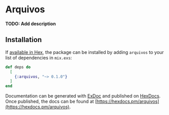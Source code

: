 # Arquivos

**TODO: Add description**

## Installation

If [available in Hex](https://hex.pm/docs/publish), the package can be installed
by adding `arquivos` to your list of dependencies in `mix.exs`:

```elixir
def deps do
  [
    {:arquivos, "~> 0.1.0"}
  ]
end
```

Documentation can be generated with [ExDoc](https://github.com/elixir-lang/ex_doc)
and published on [HexDocs](https://hexdocs.pm). Once published, the docs can
be found at [https://hexdocs.pm/arquivos](https://hexdocs.pm/arquivos).

